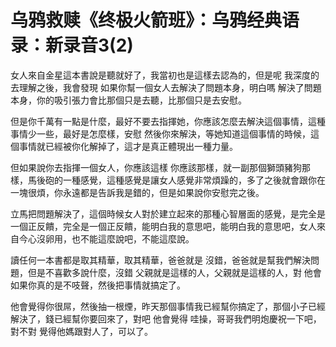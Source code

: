 # 乌鸦救赎《终极火箭班》：乌鸦经典语录：新录音3(2)

女人來自金星這本書說是聽就好了，我當初也是這樣去認為的，但是呢 我深度的去理解之後，我會發現 如果你幫一個女人去解決了問題本身，明白嗎 解決了問題本身，你的吸引張力會比那個只是去聽，比那個只是去安慰。

但是你千萬有一點是什麼，最好不要去指揮她，你應該怎麼去解決這個事情，這種事情少一些，最好是怎麼樣，安慰 然後你來解決，等她知道這個事情的時候，這個事情就已經被你化解掉了，這才是真正體現出一種力量。

但如果說你去指揮一個女人，你應該這樣 你應該那樣，就一副那個獅頭豬狗那樣，馬後砲的一種感覺，這種感覺是讓女人感覺非常煩躁的，多了之後就會跟你在一塊很煩，你永遠都是告訴我是錯的，但是如果說你安慰完之後。

立馬把問題解決了，這個時候女人對於建立起來的那種心智層面的感覺，是完全是一個正反饋，完全是一個正反饋，能明白我的意思吧，能明白我的意思吧，女人來自今心沒卵用，也不能這麼說吧，不能這麼說。

讀任何一本書都是取其精華，取其精華，爸爸就是 沒錯，爸爸就是幫我們解決問題，但是不喜歡多說什麼，沒錯 父親就是這樣的人，父親就是這樣的人，對 他會 如果你真的是不吱聲，然後把事情就搞定了。

他會覺得你很屌，然後抽一根煙，昨天那個事情我已經幫你搞定了，那個小子已經解決了，錢已經幫你要回來了，對吧 他會覺得 哇操，哥哥我們明炮慶祝一下吧，對不對 覺得他媽跟對人了，可以了。

